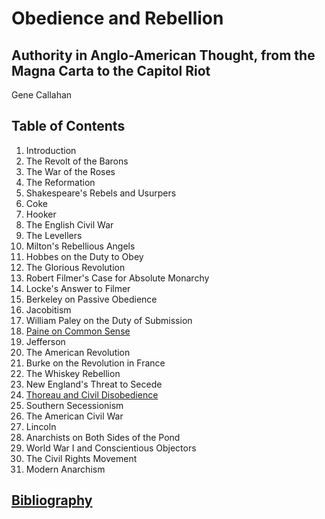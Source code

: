 # Obedience and Rebellion
## Authority in Anglo-American Thought, from the Magna Carta to the Capitol Riot

Gene Callahan

## Table of Contents

1. Introduction
1. The Revolt of the Barons
1. The War of the Roses
1. The Reformation
1. Shakespeare's Rebels and Usurpers
1. Coke
1. Hooker
1. The English Civil War
1. The Levellers
1. Milton's Rebellious Angels
1. Hobbes on the Duty to Obey
1. The Glorious Revolution
1. Robert Filmer's Case for Absolute Monarchy
1. Locke's Answer to Filmer
1. Berkeley on Passive Obedience
1. Jacobitism
1. William Paley on the Duty of Submission
1. [Paine on Common Sense](chaps/paine.md)
1. Jefferson
1. The American Revolution
1. Burke on the Revolution in France
1. The Whiskey Rebellion
1. New England's Threat to Secede
1. [Thoreau and Civil Disobedience](chaps/thoreau.md)
1. Southern Secessionism
1. The American Civil War
1. Lincoln
1. Anarchists on Both Sides of the Pond
1. World War I and Conscientious Objectors
1. The Civil Rights Movement
1. Modern Anarchism

## [Bibliography](chaps/biblio.md)

